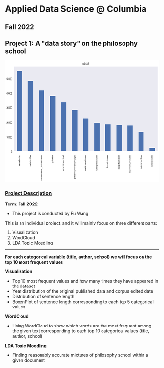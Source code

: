 # Applied Data Science @ Columbia
## Fall 2022
## Project 1: A "data story" on the philosophy school

<img src="output/output_14_2.png" width="700" height="400">

### [Project Description](doc/)
**Term: Fall 2022**

+ This project is conducted by Fu Wang

This is an individual project, and it will mainly focus on three different parts:

1. Visualization 
2. WordCloud
3. LDA Topic Moedling

---
**For each categorical variable (title, author, school) we will focus on the top 10 most frequent values**

**Visualization**
+ Top 10 most frequent values and how many times they have appeared in the dataset
+ Year distribution of the original published data and corpus edited date
+ Distribution of sentence length
+ BoxenPlot of sentence length corresponding to each top 5 categorical values


**WordCloud**
+ Using WordCloud to show which words are the most frequent among the given text corresponding to each top 10 categorical values (title, author, school)

**LDA Topic Moedling**

+ Finding reasonably accurate mixtures of philosophy school within a given document




